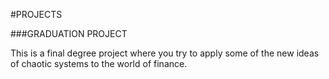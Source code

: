#PROJECTS


###GRADUATION PROJECT

This is a final degree project where you try to apply some of the new ideas of chaotic systems to the world of finance. 
